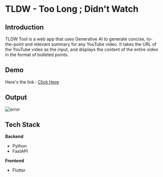 # TLDW - Too Long ; Didn't Watch

## Introduction

TLDW Tool is a web app that uses Generative AI to generate concise, to-the-point and relevant summary for any YouTube video. It takes the URL of the YouTube video as the input, and displays the content of the entire video in the format of bulleted points.

## Demo

Here's the link : [Click Here](https://tldw07.netlify.app/)

## Output

![error](https://i.postimg.cc/xTt2HkV1/tldwss.jpg)

## Tech Stack

**Backend**
- Python
- FastAPI

**Frontend**
- Flutter
